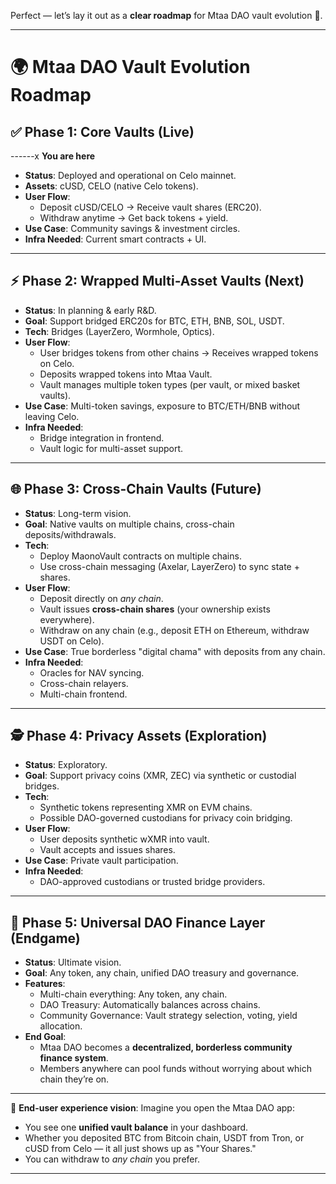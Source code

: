 Perfect — let’s lay it out as a **clear roadmap** for Mtaa DAO vault evolution 🚀.

---

# 🌍 Mtaa DAO Vault Evolution Roadmap

## ✅ **Phase 1: Core Vaults (Live)**

------x **You are here**

* **Status**: Deployed and operational on Celo mainnet.
* **Assets**: cUSD, CELO (native Celo tokens).
* **User Flow**:
  * Deposit cUSD/CELO → Receive vault shares (ERC20).
  * Withdraw anytime → Get back tokens + yield.
* **Use Case**: Community savings & investment circles.
* **Infra Needed**: Current smart contracts + UI.

---

## ⚡ **Phase 2: Wrapped Multi-Asset Vaults (Next)**

* **Status**: In planning & early R&D.
* **Goal**: Support bridged ERC20s for BTC, ETH, BNB, SOL, USDT.
* **Tech**: Bridges (LayerZero, Wormhole, Optics).
* **User Flow**:
  * User bridges tokens from other chains → Receives wrapped tokens on Celo.
  * Deposits wrapped tokens into Mtaa Vault.
  * Vault manages multiple token types (per vault, or mixed basket vaults).
* **Use Case**: Multi-token savings, exposure to BTC/ETH/BNB without leaving Celo.
* **Infra Needed**:
  * Bridge integration in frontend.
  * Vault logic for multi-asset support.

---

## 🌐 **Phase 3: Cross-Chain Vaults (Future)**

* **Status**: Long-term vision.
* **Goal**: Native vaults on multiple chains, cross-chain deposits/withdrawals.
* **Tech**:
  * Deploy MaonoVault contracts on multiple chains.
  * Use cross-chain messaging (Axelar, LayerZero) to sync state + shares.
* **User Flow**:
  * Deposit directly on *any chain*.
  * Vault issues **cross-chain shares** (your ownership exists everywhere).
  * Withdraw on any chain (e.g., deposit ETH on Ethereum, withdraw USDT on Celo).
* **Use Case**: True borderless "digital chama" with deposits from any chain.
* **Infra Needed**:
  * Oracles for NAV syncing.
  * Cross-chain relayers.
  * Multi-chain frontend.

---

## 🕵️ **Phase 4: Privacy Assets (Exploration)**

* **Status**: Exploratory.
* **Goal**: Support privacy coins (XMR, ZEC) via synthetic or custodial bridges.
* **Tech**:
  * Synthetic tokens representing XMR on EVM chains.
  * Possible DAO-governed custodians for privacy coin bridging.
* **User Flow**:
  * User deposits synthetic wXMR into vault.
  * Vault accepts and issues shares.
* **Use Case**: Private vault participation.
* **Infra Needed**:
  * DAO-approved custodians or trusted bridge providers.

---

## 🔮 **Phase 5: Universal DAO Finance Layer (Endgame)**

* **Status**: Ultimate vision.
* **Goal**: Any token, any chain, unified DAO treasury and governance.
* **Features**:
  * Multi-chain everything: Any token, any chain.
  * DAO Treasury: Automatically balances across chains.
  * Community Governance: Vault strategy selection, voting, yield allocation.
* **End Goal**:
  * Mtaa DAO becomes a **decentralized, borderless community finance system**.
  * Members anywhere can pool funds without worrying about which chain they’re on.

---

📱 **End-user experience vision**:
Imagine you open the Mtaa DAO app:

* You see one **unified vault balance** in your dashboard.
* Whether you deposited BTC from Bitcoin chain, USDT from Tron, or cUSD from Celo — it all just shows up as "Your Shares."
* You can withdraw to *any chain* you prefer.

---

